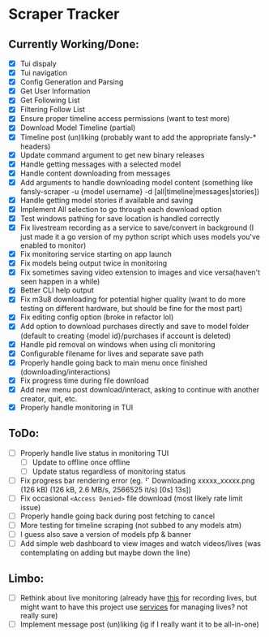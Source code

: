 # Scraper Tracker

## Currently Working/Done:

- [x] Tui dispaly
- [x] Tui navigation
- [x] Config Generation and Parsing
- [x] Get User Information
- [x] Get Following List
- [x] Filtering Follow List
- [x] Ensure proper timeline access permissions (want to test more)
- [x] Download Model Timeline (partial)
- [x] Timeline post (un)liking (probably want to add the appropriate fansly-* headers)
- [x] Update command argument to get new binary releases
- [x] Handle getting messages with a selected model 
- [x] Handle content downloading from messages
- [x] Add arguments to handle downloading model content (something like fansly-scraper -u {model username} -d [all|timeline|messages|stories])
- [x] Handle getting model stories if available and saving
- [x] Implement All selection to go through each download option
- [x] Test windows pathing for save location is handled correctly
- [x] Fix livestream recording as a service to save/convert in background (I just made it a go version of my python script which uses models you've enabled to monitor)
- [x] Fix monitoring service starting on app launch 
- [x] Fix models being output twice in monitoring 
- [x] Fix sometimes saving video extension to images and vice versa(haven't seen happen in a while)
- [x] Better CLI help output
- [x] Fix m3u8 downloading for potential higher quality (want to do more testing on different hardware, but should be fine for the most part)
- [x] Fix editing config option (broke in refactor lol)
- [x] Add option to download purchases directly and save to model folder (default to creating {model id}/purchases if account is deleted)
- [x] Handle pid removal on windows when using cli monitoring 
- [x] Configurable filename for lives and separate save path
- [x] Properly handle going back to main menu once finished (downloading/interactions)
- [x] Fix progress time during file download
- [x] Add new menu post download/interact, asking to continue with another creator, quit, etc.
- [x] Properly handle monitoring in TUI

## ToDo:

- [ ] Properly handle live status in monitoring TUI 
    - [ ] Update to offline once offline
    - [ ] Update status regardless of monitoring status
- [ ] Fix progress bar rendering error (eg. ⠋ Downloading xxxxx_xxxxx.png (126 kB) (126 kB, 2.6 MB/s, 2566525 it/s) [0s] 13s])
- [ ] Fix occasional `<Access Denied>` file download (most likely rate limit issue)
- [ ] Properly handle going back during post fetching to cancel
- [ ] More testing for timeline scraping (not subbed to any models atm)
- [ ] I guess also save a version of models pfp & banner
- [ ] Add simple web dashboard to view images and watch videos/lives (was contemplating on adding but maybe down the line)

## Limbo:

- [ ] Rethink about live monitoring (already have [this](https://github.com/agnosto/fansly-recorder) for recording lives, but might want to have this project use [services](https://github.com/kardianos/service) for managing lives? not really sure)
- [ ] Implement message post (un)liking (ig if I really want it to be all-in-one)
